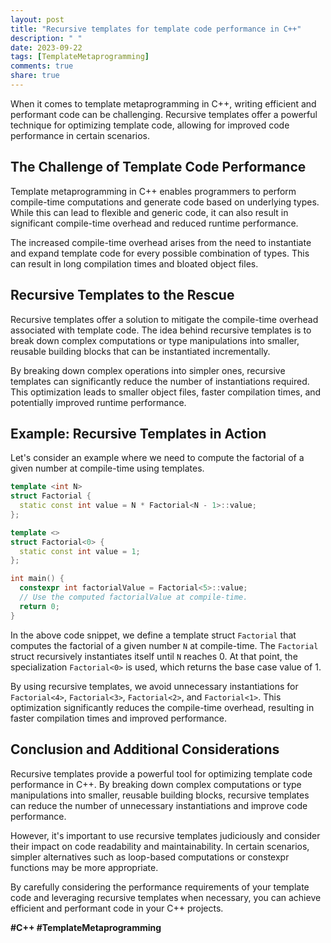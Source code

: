 ```yaml
---
layout: post
title: "Recursive templates for template code performance in C++"
description: " "
date: 2023-09-22
tags: [TemplateMetaprogramming]
comments: true
share: true
---
```


When it comes to template metaprogramming in C++, writing efficient and performant code can be challenging. Recursive templates offer a powerful technique for optimizing template code, allowing for improved code performance in certain scenarios.

## The Challenge of Template Code Performance

Template metaprogramming in C++ enables programmers to perform compile-time computations and generate code based on underlying types. While this can lead to flexible and generic code, it can also result in significant compile-time overhead and reduced runtime performance.

The increased compile-time overhead arises from the need to instantiate and expand template code for every possible combination of types. This can result in long compilation times and bloated object files.

## Recursive Templates to the Rescue

Recursive templates offer a solution to mitigate the compile-time overhead associated with template code. The idea behind recursive templates is to break down complex computations or type manipulations into smaller, reusable building blocks that can be instantiated incrementally.

By breaking down complex operations into simpler ones, recursive templates can significantly reduce the number of instantiations required. This optimization leads to smaller object files, faster compilation times, and potentially improved runtime performance.

## Example: Recursive Templates in Action

Let's consider an example where we need to compute the factorial of a given number at compile-time using templates.

```cpp
template <int N>
struct Factorial {
  static const int value = N * Factorial<N - 1>::value;
};

template <>
struct Factorial<0> {
  static const int value = 1;
};

int main() {
  constexpr int factorialValue = Factorial<5>::value;
  // Use the computed factorialValue at compile-time.
  return 0;
}
```

In the above code snippet, we define a template struct `Factorial` that computes the factorial of a given number `N` at compile-time. The `Factorial` struct recursively instantiates itself until `N` reaches 0. At that point, the specialization `Factorial<0>` is used, which returns the base case value of 1.

By using recursive templates, we avoid unnecessary instantiations for `Factorial<4>`, `Factorial<3>`, `Factorial<2>`, and `Factorial<1>`. This optimization significantly reduces the compile-time overhead, resulting in faster compilation times and improved performance.

## Conclusion and Additional Considerations

Recursive templates provide a powerful tool for optimizing template code performance in C++. By breaking down complex computations or type manipulations into smaller, reusable building blocks, recursive templates can reduce the number of unnecessary instantiations and improve code performance.

However, it's important to use recursive templates judiciously and consider their impact on code readability and maintainability. In certain scenarios, simpler alternatives such as loop-based computations or constexpr functions may be more appropriate.

By carefully considering the performance requirements of your template code and leveraging recursive templates when necessary, you can achieve efficient and performant code in your C++ projects.

**#C++ #TemplateMetaprogramming**